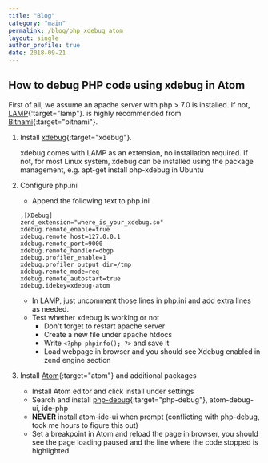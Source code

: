 ```yaml
---
title: "Blog"
category: "main"
permalink: /blog/php_xdebug_atom
layout: single
author_profile: true
date: 2018-09-21
---
```


## How to debug PHP code using xdebug in Atom

First of all, we assume an apache server with php > 7.0 is installed. If not, [LAMP](https://bitnami.com/stack/lamp){:target="lamp"}. is highly recommended from [Bitnami](https://bitnami.com/){:target="bitnami"}.

1. Install [xdebug](https://xdebug.org){:target="xdebug"}.

    xdebug comes with LAMP as an extension, no installation required. If not, for most Linux system, xdebug can be installed using the package management, e.g. apt-get install php-xdebug in Ubuntu

2. Configure php.ini

    * Append the following text to php.ini
    ```
    ;[XDebug]
    zend_extension="where_is_your_xdebug.so"
    xdebug.remote_enable=true
    xdebug.remote_host=127.0.0.1
    xdebug.remote_port=9000
    xdebug.remote_handler=dbgp
    xdebug.profiler_enable=1
    xdebug.profiler_output_dir=/tmp
    xdebug.remote_mode=req
    xdebug.remote_autostart=true
    xdebug.idekey=xdebug-atom
    ```

    * In LAMP, just uncomment those lines in php.ini and add extra lines as needed.
    * Test whether xdebug is working or not
        * Don't forget to restart apache server
        * Create a new file under apache htdocs
        * Write `<?php phpinfo(); ?>` and save it
        * Load webpage in browser and you should see Xdebug enabled in zend engine section

3. Install [Atom](https://atom.io/){:target="atom"} and additional packages

    * Install Atom editor and click install under settings
    * Search and install [php-debug](https://atom.io/packages/php-debug){:target="php-debug"}, atom-debug-ui, ide-php
    * **NEVER** install atom-ide-ui when prompt (conflicting with php-debug, took me hours to figure this out)
    * Set a breakpoint in Atom and reload the page in browser, you should see the page loading paused and the line where the code stopped is highlighted



